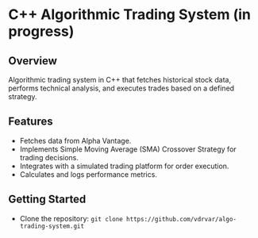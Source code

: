 # C++ Algorithmic Trading System (in progress)

## Overview

Algorithmic trading system in C++ that fetches historical stock data, performs technical analysis, and executes trades based on a defined strategy.

## Features

- Fetches data from Alpha Vantage.
- Implements Simple Moving Average (SMA) Crossover Strategy for trading decisions.
- Integrates with a simulated trading platform for order execution.
- Calculates and logs performance metrics.

## Getting Started

- Clone the repository: `git clone https://github.com/vdrvar/algo-trading-system.git`

